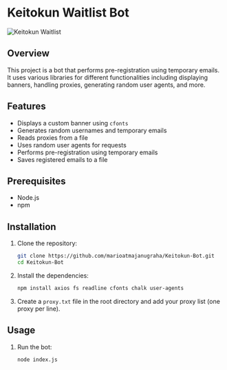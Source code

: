# Keitokun Waitlist Bot

![Keitokun Waitlist](https://github.com/user-attachments/assets/3d26a3c4-26a4-4d89-ae85-beb83c8547cb)

## Overview

This project is a bot that performs pre-registration using temporary emails. It uses various libraries for different functionalities including displaying banners, handling proxies, generating random user agents, and more.

## Features

- Displays a custom banner using `cfonts`
- Generates random usernames and temporary emails
- Reads proxies from a file
- Uses random user agents for requests
- Performs pre-registration using temporary emails
- Saves registered emails to a file

## Prerequisites

- Node.js
- npm

## Installation

1. Clone the repository:

    ```sh
    git clone https://github.com/marioatmajanugraha/Keitokun-Bot.git
    cd Keitokun-Bot
    ```

2. Install the dependencies:

    ```sh
    npm install axios fs readline cfonts chalk user-agents
    ```

3. Create a `proxy.txt` file in the root directory and add your proxy list (one proxy per line).

## Usage

1. Run the bot:

    ```sh
    node index.js
    ```
